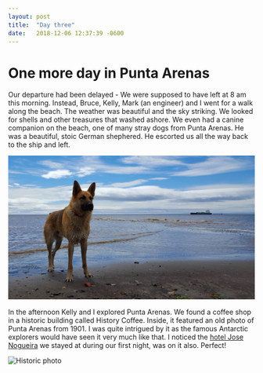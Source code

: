 ```yaml
---
layout: post
title:  "Day three"
date:   2018-12-06 12:37:39 -0600
---
```

# One more day in Punta Arenas
Our departure had been delayed - We were supposed to have left at 8 am this morning. Instead, Bruce, Kelly, Mark (an engineer) and I went for a walk along the beach. The weather was beautiful and the sky striking. We looked for shells and other treasures that washed ashore. We even had a canine companion on the beach, one of many stray dogs from Punta Arenas. He was a beautiful, stoic German shephered. He escorted us all the way back to the ship and left.

![Our companion](/assets/blog_photos/181206/20181206_113752.jpg)

In the afternoon Kelly and I explored Punta Arenas. We found a coffee shop in a historic building called History Coffee. Inside, it featured an old photo of Punta Arenas from 1901. I was quite intrigued by it as the famous Antarctic explorers would have seen it very much like that. I noticed the [hotel Jose Nogueira][hotel] we stayed at during our first night, was on it also. Perfect!

![Historic photo](/assets/blog_photos/181205/20181206_154048_001.jpg)

[hotel]: http://www.hotelnogueira.com/es